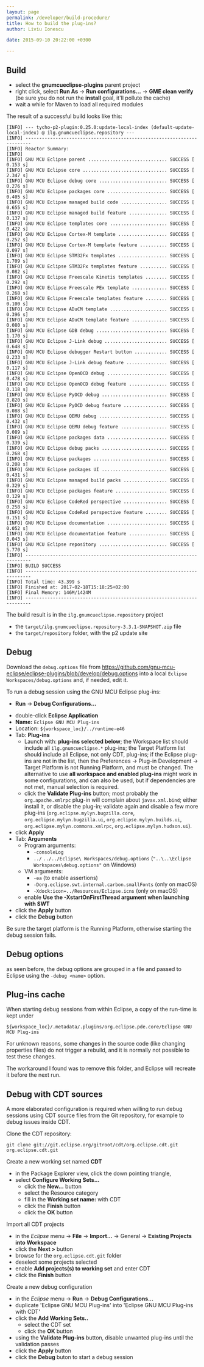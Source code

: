 ```yaml
---
layout: page
permalink: /developer/build-procedure/
title: How to build the plug-ins?
author: Liviu Ionescu

date: 2015-09-10 20:22:00 +0300

---
```


## Build

-   select the **gnumcueclipse-plugins** parent project
-   right click, select **Run As** → **Run configurations...** → **GME clean verify** (be sure you do not run the **install** goal, it'll pollute the cache)
-   wait a while for Maven to load all required modules

The result of a successful build looks like this:

```
[INFO] --- tycho-p2-plugin:0.25.0:update-local-index (default-update-local-index) @ ilg.gnumcueclipse.repository ---
[INFO] ------------------------------------------------------------------------
[INFO] Reactor Summary:
[INFO] 
[INFO] GNU MCU Eclipse parent ............................. SUCCESS [  0.153 s]
[INFO] GNU MCU Eclipse core ............................... SUCCESS [  2.347 s]
[INFO] GNU MCU Eclipse debug core ......................... SUCCESS [  0.276 s]
[INFO] GNU MCU Eclipse packages core ...................... SUCCESS [  0.405 s]
[INFO] GNU MCU Eclipse managed build code ................. SUCCESS [  0.655 s]
[INFO] GNU MCU Eclipse managed build feature .............. SUCCESS [  0.137 s]
[INFO] GNU MCU Eclipse templates core ..................... SUCCESS [  0.422 s]
[INFO] GNU MCU Eclipse Cortex-M template .................. SUCCESS [  0.252 s]
[INFO] GNU MCU Eclipse Cortex-M template feature .......... SUCCESS [  0.097 s]
[INFO] GNU MCU Eclipse STM32Fx templates .................. SUCCESS [  1.709 s]
[INFO] GNU MCU Eclipse STM32Fx templates feature .......... SUCCESS [  0.082 s]
[INFO] GNU MCU Eclipse Freescale Kinetis templates ........ SUCCESS [  0.292 s]
[INFO] GNU MCU Eclipse Freescale PEx template ............. SUCCESS [  0.268 s]
[INFO] GNU MCU Eclipse Freescale templates feature ........ SUCCESS [  0.100 s]
[INFO] GNU MCU Eclipse ADuCM template ..................... SUCCESS [  0.396 s]
[INFO] GNU MCU Eclipse ADuCM template feature ............. SUCCESS [  0.080 s]
[INFO] GNU MCU Eclipse GDB debug .......................... SUCCESS [  1.170 s]
[INFO] GNU MCU Eclipse J-Link debug ....................... SUCCESS [  0.648 s]
[INFO] GNU MCU Eclipse debugger Restart button ............ SUCCESS [  0.233 s]
[INFO] GNU MCU Eclipse J-Link debug feature ............... SUCCESS [  0.117 s]
[INFO] GNU MCU Eclipse OpenOCD debug ...................... SUCCESS [  0.478 s]
[INFO] GNU MCU Eclipse OpenOCD debug feature .............. SUCCESS [  0.118 s]
[INFO] GNU MCU Eclipse PyOCD debug ........................ SUCCESS [  0.820 s]
[INFO] GNU MCU Eclipse PyOCD debug feature ................ SUCCESS [  0.088 s]
[INFO] GNU MCU Eclipse QEMU debug ......................... SUCCESS [  0.432 s]
[INFO] GNU MCU Eclipse QEMU debug feature ................. SUCCESS [  0.089 s]
[INFO] GNU MCU Eclipse packages data ...................... SUCCESS [  0.339 s]
[INFO] GNU MCU Eclipse debug packs ........................ SUCCESS [  0.268 s]
[INFO] GNU MCU Eclipse packages ........................... SUCCESS [  0.208 s]
[INFO] GNU MCU Eclipse packages UI ........................ SUCCESS [  0.431 s]
[INFO] GNU MCU Eclipse managed build packs ................ SUCCESS [  0.329 s]
[INFO] GNU MCU Eclipse packages feature ................... SUCCESS [  0.129 s]
[INFO] GNU MCU Eclipse CodeRed perspective ................ SUCCESS [  0.258 s]
[INFO] GNU MCU Eclipse CodeRed perspective feature ........ SUCCESS [  0.151 s]
[INFO] GNU MCU Eclipse documentation ...................... SUCCESS [  0.052 s]
[INFO] GNU MCU Eclipse documentation feature .............. SUCCESS [  0.043 s]
[INFO] GNU MCU Eclipse repository ......................... SUCCESS [  5.770 s]
[INFO] ------------------------------------------------------------------------
[INFO] BUILD SUCCESS
[INFO] ------------------------------------------------------------------------
[INFO] Total time: 43.399 s
[INFO] Finished at: 2017-02-18T15:18:25+02:00
[INFO] Final Memory: 146M/1424M
[INFO] ------------------------------------------------------------------------
```

The build result is in the `ilg.gnumcueclipse.repository` project
* the `target/ilg.gnumcueclipse.repository-3.3.1-SNAPSHOT.zip` file
* the `target/repository` folder, with the p2 update site

## Debug

Download the `debug.options` file from https://github.com/gnu-mcu-eclipse/eclipse-plugins/blob/develop/debug.options into a local `Eclipse Workspaces/debug.options` and, if needed, edit it.

To run a debug session using the GNU MCU Eclipse plug-ins:

-   **Run** → **Debug Configurations...**
  * double-click **Eclipse Application**
  * **Name:** `Eclipse GNU MCU Plug-ins`
  * Location: `${workspace_loc}/../runtime-e46`
  * Tab: **Plug-ins**
    * Launch with: **plug-ins selected below**; the Workspace list should include all `ilg.gnumcueclipse.*` plug-ins; the Target Platform list should include all Eclipse, not only CDT, plug-ins; if the Eclipse plug-ins are not in the list, then the Preferences → Plug-in Development -> Target Platform is not Running Platform, and must be changed. The alternative to use **all workspace and enabled plug-ins** might work in some configurations, and can also be used, but if dependencies are not met, manual selection is required.
    * click the **Validate Plug-ins** button; most probably the `org.apache.xmlrpc` plug-in will complain about `javax.xml.bind`; either install it, or disable the plug-in; validate again and disable a few more plug-ins (`org.eclipse.mylyn.bugzilla.core`, `org.eclipse.mylyn.bugzilla.ui`, `org.eclipse.mylyn.builds.ui`, `org.eclipse.mylyn.commons.xmlrpc`, `org.eclipse.mylyn.hudson.ui`).
  * click **Apply**
  * Tab: **Arguments**
    * Program arguments:
      * `-consoleLog`
      * `../` `../../Eclipse\ Workspaces/debug.options` (`"..\..\Eclipse Workspaces\debug.options"` on Windows)
    * VM arguments:
      * `-ea` (to enable assertions)
      * `-Dorg.eclipse.swt.internal.carbon.smallFonts` (only on macOS)
      * `-Xdock:icon=../Resources/Eclipse.icns` (only on macOS)
    * enable **Use the -XstartOnFirstThread argument when launching with SWT**
  * click the **Apply** button
  * click the **Debug** button

Be sure the target platform is the Running Platform, otherwise starting the debug session fails.

## Debug options

as seen before, the debug options are grouped in a file and passed to Eclipse using the `-debug <name>` option.

## Plug-ins cache

When starting debug sessions from within Eclipse, a copy of the run-time is kept under 

```
${workspace_loc}/.metadata/.plugins/org.eclipse.pde.core/Eclipse GNU MCU Plug-ins
```

For unknown reasons, some changes in the source code (like changing properties files) do not trigger a rebuild, and it is normally not possible to test these changes.

The workaround I found was to remove this folder, and Eclipse will recreate it before the next run.

## Debug with CDT sources

A more elaborated configuration is required when willing to run debug sessions using CDT source files from the Git repository, for example to debug issues inside CDT.

Clone the CDT repository:

```
git clone git://git.eclipse.org/gitroot/cdt/org.eclipse.cdt.git org.eclipse.cdt.git
```

Create a new working set named **CDT**

* in the Package Explorer view, click the down pointing triangle, 
* select **Configure Working Sets...** 
  * click the **New...** button
  * select the Resource category
  * fill in the **Working set name:** with CDT
  * click the **Finish** button
  * click the **OK** button
  
Import all CDT projects

* in the _Eclipse_ menu → **File** → **Import...** → General → **Existing Projects into Workspace**
* click the **Next >** button
* browse for the `org.eclipse.cdt.git` folder
* deselect some projects selected
* enable **Add projects(s) to working set** and enter CDT
* click the **Finish** button

Create a new debug configuration

* in the _Eclipse_ menu → **Run** → **Debug Configurations...**
* duplicate 'Eclipse GNU MCU Plug-ins' into 'Eclipse GNU MCU Plug-ins with CDT'
* click the **Add Working Sets..** 
  * select the CDT set
  * click the **OK** button
* using the **Validate Plug-ins** button, disable unwanted plug-ins until the validation passes
* click the **Apply** button
* click the **Debug** buton to start a debug session
